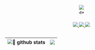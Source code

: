 <div align="center"> 
  <img align="center" src="https://capsule-render.vercel.app/api?type=waving&color=7BD1D2&height=160&width=100%&text=peachApeach&animation=fadeIn&fontColor=FCAEAE&fontSize=60" />

  <br>
  🐟
  <br><br>
  <a href="https://peachapeach.site">
    <img src="https://img.shields.io/badge/Notion-black?style=flat&logo=Notion&logoColor=white">
  </a>
  <a href=""mailto:yh_01@daum.net">
    <img src="https://img.shields.io/badge/Daum-FFCD00?style=flat&logo=Kakao&logoColor=white">
  </a>
  <a href="mailto:pandayh7@gmail.com">
    <img src="https://img.shields.io/badge/Gmail-EA4335?style=flat&logo=Gmail&logoColor=white">
  </a>
  <br><br>
  

|<img align="center" src="https://github-readme-stats-beta-wheat-74.vercel.app/api?username=peachApeach&show_icons=true&include_all_commits=true&hide_border=true&count_private=true&theme=vue&icon_color=7BD1D2&custom_title=🍑" alt="🍑 github stats" />|<img align="center" src="https://github-readme-stats-beta-wheat-74.vercel.app/api/top-langs/?username=peachApeach&layout=compact&hide_border=true&title_color=7BD1D2" />|
| ------------- | ------------- |
</div>
